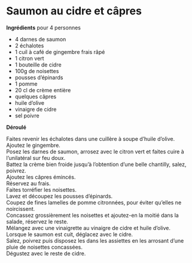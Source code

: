 # Saumon au cidre et câpres

**Ingrédients**
pour 4 personnes  

* 4 darnes de saumon
* 2 échalotes
* 1 cuil à café de gingembre frais râpé
* 1 citron vert
* 1 bouteille de cidre
* 100g de noisettes
* pousses d’épinards
* 1 pomme
* 20 cl de crème entière
* quelques câpres
* huile d’olive
* vinaigre de cidre
* sel poivre

**Déroulé**  

Faites revenir les échalotes dans une cuillère à soupe d’huile d’olive.  
Ajoutez le gingembre.  
Posez les darnes de saumon, arrosez avec le citron vert et faites cuire à l’unilatéral sur feu doux.  
Battez la crème bien froide jusqu’à l’obtention d’une belle chantilly, salez, poivrez.  
Ajoutez les câpres émincés.  
Réservez au frais.  
Faites torréfier les noisettes.  
Lavez et découpez les pousses d’épinards.  
Coupez de fines lamelles de pomme citronnées, pour éviter qu’elles ne noircissent.  
Concassez grossièrement les noisettes et ajoutez-en la moitié dans la salade, réservez le reste.  
Mélangez avec une vinaigrette au vinaigre de cidre et huile d’olive.  
Lorsque le saumon est cuit, déglacez avec le cidre.  
Salez, poivrez puis disposez les dans les assiettes en les arrosant d’une pluie de noisettes concassées.  
Dégustez avec le reste de cidre.  